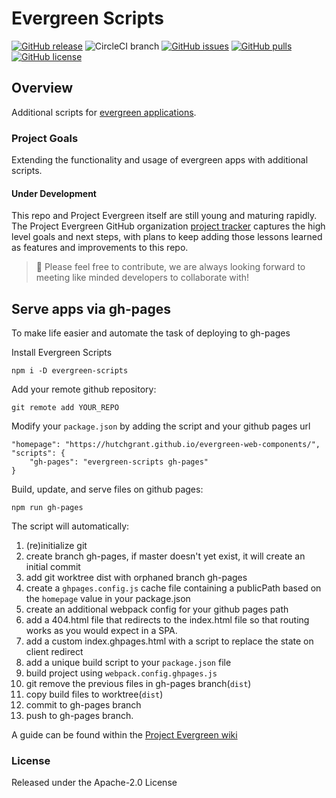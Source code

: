 # Evergreen Scripts

[![GitHub release](https://img.shields.io/github/tag/hutchgrant/evergreen-scripts.svg)](https://github.com/hutchgrant/evergreen-scripts/tags)
![CircleCI branch](https://img.shields.io/circleci/project/github/hutchgrant/evergreen-scripts/master.svg?style=plastic)
[![GitHub issues](https://img.shields.io/github/issues-raw/hutchgrant/evergreen-scripts.svg)](https://github.com/hutchgrant/evergreen-scripts/issues)
[![GitHub pulls](https://img.shields.io/github/issues-pr-raw/hutchgrant/evergreen-scripts.svg)](https://github.com/hutchgrant/evergreen-scripts/pulls)
[![GitHub license](https://img.shields.io/badge/license-apache-blue.svg)](https://raw.githubusercontent.com/hutchgrant/evergreen-scripts/master/LICENSE)

## Overview
Additional scripts for [evergreen applications](https://github.com/ProjectEvergreen/create-evergreen-app).

### Project Goals
Extending the functionality and usage of evergreen apps with additional scripts.

#### Under Development
This repo and Project Evergreen itself are still young and maturing rapidly.  The Project Evergreen GitHub organization [project tracker](https://github.com/ProjectEvergreen/project-evergreen/projects) captures the high level goals and next steps, with plans to keep adding those lessons learned as features and improvements to this repo.

> 🙏 Please feel free to contribute, we are always looking forward to meeting like minded developers to collaborate with!

## Serve apps via gh-pages

To make life easier and automate the task of deploying to gh-pages

Install Evergreen Scripts

```
npm i -D evergreen-scripts
```

Add your remote github repository:

```
git remote add YOUR_REPO
```

Modify your `package.json` by adding the script and your github pages url
```
"homepage": "https://hutchgrant.github.io/evergreen-web-components/",
"scripts": {
    "gh-pages": "evergreen-scripts gh-pages"
}
```

Build, update, and serve files on github pages:

```
npm run gh-pages
```

The script will automatically:

1) (re)initialize git
2) create branch gh-pages, if master doesn't yet exist, it will create an initial commit
3) add git worktree dist with orphaned branch gh-pages
4) create a `ghpages.config.js` cache file containing a publicPath based on the `homepage` value in your package.json
4) create an additional webpack config for your github pages path
5) add a 404.html file that redirects to the index.html file so that routing works as you would expect in a SPA.
6) add a custom index.ghpages.html with a script to replace the state on client redirect
7) add a unique build script to your `package.json` file
8) build project using `webpack.config.ghpages.js`
8) git remove the previous files in gh-pages branch(`dist`)
9) copy build files to worktree(`dist`)
10) commit to gh-pages branch
11) push to gh-pages branch.

A guide can be found within the [Project Evergreen wiki](https://github.com/ProjectEvergreen/create-evergreen-app/wiki/Guide-Serving-Apps-via-Github-Pages)


### License

Released under the Apache-2.0 License